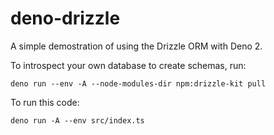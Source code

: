 # deno-drizzle

A simple demostration of using the Drizzle ORM with Deno 2. 

To introspect your own database to create schemas, run:

```deno run --env -A --node-modules-dir npm:drizzle-kit pull```

To run this code:

```deno run -A --env src/index.ts```
 
